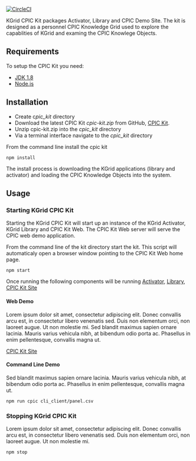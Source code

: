 [![CircleCI](https://circleci.com/gh/kgrid-demos/cpic-kit.svg?style=svg)](https://circleci.com/gh/kgrid-demos/cpic-kit)

KGrid CPIC Kit packages Activator, Library and CPIC Demo Site.  The kit is designed as a personnel 
CPIC Knowledge Grid used to explore the capablities of KGrid and examing the CPIC Knowlege Objects.

## Requirements
To setup the CPIC Kit you need:

- [JDK 1.8](http://www.oracle.com/technetwork/java/javase/downloads/jdk8-downloads-2133151.html)
- [Node.js](http://nodejs.org/)


## Installation

* Create c*pic_kit* directory
* Download the latest CPIC Kit *cpic-kit.zip* from GitHub, 
[CPIC Kit](https://github.com/kgrid-demos/cpic-kit/releases/latest). 
* Unzip cpic-kit.zip into the *cpic_kit* directory
* Via a terminal interface navigate to the *cpic_kit* directory

From the command line install the cpic kit
```
npm install
```
The install process is downloading the KGrid applications (library and activator) and loading the 
CPIC Knowledge Objects into the system.


## Usage

### Starting KGrid CPIC Kit
Starting the KGrid CPIC Kit will start up an instance of the KGrid Activator, KGrid Library and CPIC Kit Web. The CPIC Kit Web server will serve the CPIC web demo application.

From the command line of the kit directory start the kit.  This script will automaticaly open a browser window pointing to the  CPIC Kit Web home page.
```
npm start
```
Once running the following components will be running [Activator](http://localhost:8082), [Library](http://localhost:8081), [CPIC Kit Site](http://localhost:8080)


#### Web Demo
Lorem ipsum dolor sit amet, consectetur adipiscing elit. Donec convallis arcu est, in consectetur libero venenatis sed. Duis non elementum orci, non laoreet augue. Ut non molestie mi. Sed blandit maximus sapien ornare lacinia. Mauris varius vehicula nibh, at bibendum odio porta ac. Phasellus in enim pellentesque, convallis magna ut.

[CPIC Kit Site](http://localhost:8080)

#### Command Line Demo
Sed blandit maximus sapien ornare lacinia. Mauris varius vehicula nibh, at bibendum odio porta ac. Phasellus in enim pellentesque, convallis magna ut.

```npm run cpic cli_client/panel.csv```

### Stopping KGrid CPIC Kit
Lorem ipsum dolor sit amet, consectetur adipiscing elit. Donec convallis arcu est, in consectetur libero venenatis sed. Duis non elementum orci, non laoreet augue. Ut non molestie mi. 

```
npm stop
```
